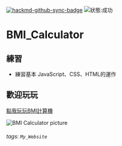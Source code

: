 [![hackmd-github-sync-badge](https://hackmd.io/7Ltr4ZQWSJiCF-HhsIKvqw/badge)](https://hackmd.io/7Ltr4ZQWSJiCF-HhsIKvqw)
![狀態:成功](https://img.shields.io/badge/status-success-green)
# BMI_Calculator

## 練習
* 練習基本 JavaScript、CSS、HTML的運作

## 歡迎玩玩
[點我玩玩BMI計算機](https://allenlin316.github.io/BMI_Web_Version/)  

![BMI Calculator picture](https://i.imgur.com/DbPYAki.png)  

###### tags: `My_Website`